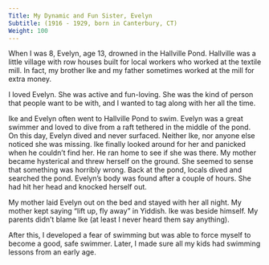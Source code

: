 ```yaml
---
Title: My Dynamic and Fun Sister, Evelyn
Subtitle: (1916 - 1929, born in Canterbury, CT)
Weight: 100
---
```


When I was 8, Evelyn, age 13, drowned in the Hallville Pond. Hallville was a little village with row houses built for local workers who worked at the textile mill. In fact, my brother Ike and my father sometimes worked at the mill for extra money.

I loved Evelyn. She was active and fun-loving. She was the kind of person that people want to be with, and I wanted to tag along with her all the time.

Ike and Evelyn often went to Hallville Pond to swim. Evelyn was a great swimmer and loved to dive from a raft tethered in the middle of the pond. On this day, Evelyn dived and never surfaced. Neither Ike, nor anyone else noticed she was missing.  Ike finally looked around for her and panicked when he couldn’t find her. He ran home to see if she was there. My mother became hysterical and threw herself on the ground. She seemed to sense that something was horribly wrong. Back at the pond, locals dived and searched the pond.  Evelyn’s body was found after a couple of hours. She had hit her head and knocked herself out.

My mother laid Evelyn out on the bed and stayed with her all night. My mother kept saying “lift up, fly away” in Yiddish. Ike was beside himself. My parents didn’t blame Ike (at least I never heard them say anything).

After this, I developed a fear of swimming but was able to force myself to become a good, safe swimmer. Later, I made sure all my kids had swimming lessons from an early age. 